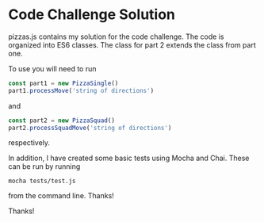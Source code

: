 # Code Challenge Solution

pizzas.js contains my solution for the code challenge. The code is organized into ES6 classes. The class for part 2 extends the class from part one.

To use you will need to run

```javascript
const part1 = new PizzaSingle()
part1.processMove('string of directions')
```

and

```javascript
const part2 = new PizzaSquad()
part2.processSquadMove('string of directions')
```

respectively.

In addition, I have created some basic tests using Mocha and Chai. These can be run by running
```
mocha tests/test.js
```
from the command line. Thanks!

Thanks!
